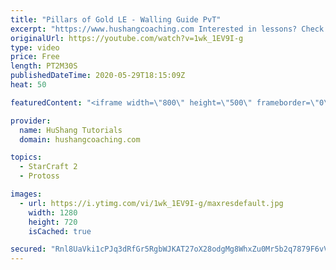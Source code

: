 ```yaml
---
title: "Pillars of Gold LE - Walling Guide PvT"
excerpt: "https://www.hushangcoaching.com Interested in lessons? Check out the website for more information ------------------------------------------------------------------------------------------------------- Want to support HuShang Tutorials directly? Patreon is a website where you can contribute a monthly"
originalUrl: https://youtube.com/watch?v=1wk_1EV9I-g
type: video
price: Free
length: PT2M30S
publishedDateTime: 2020-05-29T18:15:09Z
heat: 50

featuredContent: "<iframe width=\"800\" height=\"500\" frameborder=\"0\" src=\"https://www.youtube.com/embed/1wk_1EV9I-g\" allow=\"accelerometer; autoplay; encrypted-media; gyroscope; picture-in-picture\" allowfullscreen></iframe>"

provider:
  name: HuShang Tutorials
  domain: hushangcoaching.com

topics:
  - StarCraft 2
  - Protoss

images:
  - url: https://i.ytimg.com/vi/1wk_1EV9I-g/maxresdefault.jpg
    width: 1280
    height: 720
    isCached: true

secured: "Rnl8UaVki1cPJq3dRfGr5RgbWJKAT27oX28odgMg8WhxZu0Mr5b2q7879F6vVpTCNvxMUsvPVVjRmsB+apibgezLa81Z/5JGvheWY2pEArE+kXQxpda909gmvSjbCWMkHo5/9holHcruLMBmL1zX8lloMhV7fvOzfqdz4SKd3EDT7twaljK1ITkrf9rYmwRwPQmsn2DCjNPX0c2d9YYD3S+HcNonLmAJNWIxLrGbCanx+w6CpTfdNtpCB/hJbkwkwS4Y6FaLvxpfsvPUSQ3jIGtIlQs92sj34PLzh24PMh8g40M2QrNWHnRTVX8UQryuO8p0Hsi8mQBlVSq1WABdZegJEVoAMdhk1lt5Jl9cG2EHz+MZXZzn/fFXfNOxrn8+MD/NhZoMtkeDbzHEEmh/xm5lNvvOKigqCk0Ha+fzFJU=;AW6/q8KkGDn15bfSXcNaeA=="
---
```


